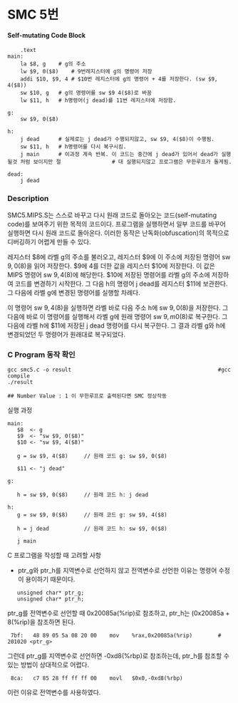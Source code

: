 # SMC 5번

#### Self-mutating Code Block

```assembly
	.text
main:
	la $8, g	# g의 주소
	lw $9, 0($8)	# 9번레지스터에 g의 명령어 저장
	addi $10, $9, 4	# $10번 레지스터에 g의 명령어 + 4를 저장한다. (sw $9, 4($8))
	sw $10, g	# g의 명령어를 sw $9 4($8)로 바꿈
	lw $11, h	# h명령어(j dead)를 11번 레지스터에 저장함.
	
g:	
	sw $9, 0($8)

h:	
	j dead		# 실제로는 j dead가 수행되지않고, sw $9, 4($8)이 수행됨.
	sw $11, h	# h명령어를 다시 복구시킴.
	j main		# 이과정 계속 반복. 이 코드는 중간에 j dead가 있어서 dead가 실행될것 처럼 보이지만 절				   # 대 실행되지않고 프로그램은 무한루프가 돌게됨.
	
dead:
	j dead
```

### Description
SMC5.MIPS.S는 스스로 바꾸고 다시 원래 코드로 돌아오는 코드(self-mutating code)를 보여주기 위한 목적의 코드이다. 프로그램을 실행하면서 일부 코드를 바꾸어 실행하면 다시 원래 코드로 돌아온다. 이러한 동작은 난독화(obfuscation)의 목적으로 디버깅하기 어렵게 만들 수 있다. 

레지스터 $8에 라벨 g의 주소를 불러오고, 레지스터 $9에 이 주소에 저장된 명령어 sw $9, 0($8)을 읽어 저장한다. $9에 4를 더한 값을 레지스터 $10에 저장한다. 이 값은 MIPS 명령어 sw $9, 4($8)에 해당한다. $10에 저장된 명령어를 라벨 g의 주소에 저장하여 코드를 변경하기 시작한다. 그 다음 h의 명령어 j dead를 레지스터 $11에 보관한다. 그 다음에 라벨 g에 변경된 명령어를 실행할 차례다. 

이 명령어 sw $9, 4($8)을 실행하면 라벨 바로 다음 주소 h에 sw $9, 0($8)을 저장한다. 그 다음에 바로 이 명령어를 실행해서 라벨 g에 원래 명령어 sw $9,m 0($8)로 복구한다. 그 다음에 라벨 h에 $11에 저장된 j dead 명령어를 다시 복구한다. 그 결과 라벨 g와 h에 변경되었던 두 명령어가 원래대로 복구되었다. 

### C Program 동작 확인
```shell
gcc smc5.c -o result 		                				      #gcc compile
./result

## Number Value : 1 이 무한루프로 출력된다면 SMC 정상작동
```


실행 과정

```
main:
   $8  <- g
   $9  <- "sw $9, 0($8)"
   $10 <- "sw $9, 4($8)"

   g = sw $9, 4($8)     // 원래 코드 g: sw $9, 0($8)

   $11 <- "j dead"

g:
 
   h = sw $9, 0($8)     // 원래 코드 h: j dead 

h:
   g = sw $9, 0($8)     // 원래 코드 g: sw $9, 4($8)

   h = j dead           // 원래 코드 h: sw $9, 0($8)

   j main
```


C 프로그램을 작성할 때 고려할 사항

- ptr_g와 ptr_h를 지역변수로 선언하지 않고 전역변수로 선언한 이유는 명령어 수정이 용이하기 때문이다.

```
   unsigned char* ptr_g;
   unsigned char* ptr_h;
```

ptr_g를 전역변수로 선언할 때 0x20085a(%rip)로 참조하고, ptr_h는 (0x20085a + 8(%rip)을 참조하면 된다.
```
 7bf:	48 89 05 5a 08 20 00 	mov    %rax,0x20085a(%rip)        # 201020 <ptr_g>
```

그런데 ptr_g를 지역변수로 선언하면 -0xd8(%rbp)로 참조하는데, ptr_h를 참조할 수 있는 방법이 상대적으로 어렵다.
```
 8ca:	c7 85 28 ff ff ff 00 	movl   $0x0,-0xd8(%rbp)
```

이런 이유로 전역변수를 사용하였다.
